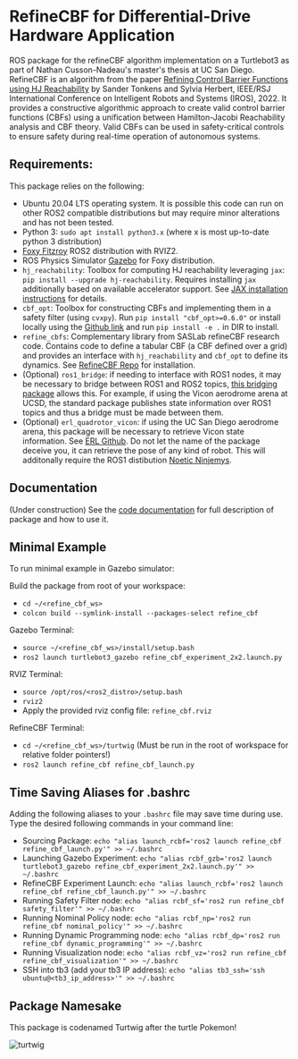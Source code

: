 # RefineCBF for Differential-Drive Hardware Application
ROS package for the refineCBF algorithm implementation on a Turtlebot3 as part of Nathan Cusson-Nadeau's master's thesis at UC San Diego.
RefineCBF is an algorithm from the paper [Refining Control Barrier Functions using HJ Reachability](https://arxiv.org/abs/2204.12507) by Sander Tonkens and Sylvia Herbert, IEEE/RSJ International Conference on Intelligent Robots and Systems (IROS), 2022. It provides a constructive algorithmic approach to create valid control barrier functions (CBFs) using a unification between Hamilton-Jacobi Reachability analysis and CBF theory. Valid CBFs can be used in safety-critical controls to ensure safety during real-time operation of autonomous systems.

## Requirements:

This package relies on the following:

- Ubuntu 20.04 LTS operating system. It is possible this code can run on other ROS2 compatible distributions but may require minor alterations and has not been tested.
- Python 3: `sudo apt install python3.x` (where x is most up-to-date python 3 distribution)
- [Foxy Fitzroy](https://github.com/ros2/ros2/releases) ROS2 distribution with RVIZ2.
- ROS Physics Simulator [Gazebo](http://classic.gazebosim.org/tutorials?tut=ros2_installing&cat=connect_ros) for Foxy distribution.
- `hj_reachability`: Toolbox for computing HJ reachability leveraging `jax`: `pip install --upgrade hj-reachability`.
Requires installing `jax` additionally based on available accelerator support. See [JAX installation instructions](https://github.com/google/jax#installation) for details.
- `cbf_opt`:  Toolbox for constructing CBFs and implementing them in a safety filter (using `cvxpy`). Run `pip install "cbf_opt>=0.6.0"` or install locally using the [Github link](https://github.com/stonkens/cbf_opt) and run `pip install -e .` in DIR to install.
- `refine_cbfs`: Complementary library from SASLab refineCBF research code. Contains code to define a tabular CBF (a CBF defined over a grid) and provides an interface with `hj_reachability` and `cbf_opt` to define its dynamics. See [RefineCBF Repo](https://github.com/UCSD-SASLab/refineCBF.git) for installation.
- (Optional) `ros1_bridge`: if needing to interface with ROS1 nodes, it may be necessary to bridge between ROS1 and ROS2 topics, [this bridging package](https://github.com/ros2/ros1_bridge) allows this. For example, if using the Vicon aerodrome arena at UCSD, the standard package publishes state information over ROS1 topics and thus a bridge must be made between them.
- (Optional) `erl_quadrotor_vicon`: if using the UC San Diego aerodrome arena, this package will be necessary to retrieve Vicon state information. See [ERL Github](https://github.com/ExistentialRobotics/erl_quadrotor_vicon). Do not let the name of the package deceive you, it can retrieve the pose of any kind of robot. This will additonally require the ROS1 distibution [Noetic Ninjemys](http://wiki.ros.org/noetic/Installation/Ubuntu).

## Documentation

(Under construction) See the [code documentation](https://github.com/ncussonn/turtwig/blob/master/RefineCBF_Documentation.pdf) for full description of package and how to use it.

## Minimal Example

To run minimal example in Gazebo simulator:

Build the package from root of your workspace:
- `cd ~/<refine_cbf_ws>`
- `colcon build --symlink-install --packages-select refine_cbf`

Gazebo Terminal:
- `source ~/<refine_cbf_ws>/install/setup.bash`
- `ros2 launch turtlebot3_gazebo refine_cbf_experiment_2x2.launch.py`
  
RVIZ Terminal:
- `source /opt/ros/<ros2_distro>/setup.bash`
- `rviz2`
- Apply the provided rviz config file: `refine_cbf.rviz`

RefineCBF Terminal:
- `cd ~/<refine_cbf_ws>/turtwig` (Must be run in the root of workspace for relative folder pointers!)
- `ros2 launch refine_cbf refine_cbf_launch.py`

## Time Saving Aliases for .bashrc

Adding the following aliases to your `.bashrc` file may save time during use. Type the desired following commands in your command line:

- Sourcing Package: `echo "alias launch_rcbf='ros2 launch refine_cbf refine_cbf_launch.py'" >> ~/.bashrc`
- Launching Gazebo Experiment: `echo "alias rcbf_gzb='ros2 launch turtlebot3_gazebo refine_cbf_experiment_2x2.launch.py'" >> ~/.bashrc`
- RefineCBF Experiment Launch: `echo "alias launch_rcbf='ros2 launch refine_cbf refine_cbf_launch.py'" >> ~/.bashrc`
- Running Safety Filter node: `echo "alias rcbf_sf='ros2 run refine_cbf safety_filter'" >> ~/.bashrc`
- Running Nominal Policy node: `echo "alias rcbf_np='ros2 run refine_cbf nominal_policy'" >> ~/.bashrc`
- Running Dynamic Programming node: `echo "alias rcbf_dp='ros2 run refine_cbf dynamic_programming'" >> ~/.bashrc`
- Running Visualization node: `echo "alias rcbf_vz='ros2 run refine_cbf refine_cbf_visualization'" >> ~/.bashrc`
- SSH into tb3 (add your tb3 IP address): `echo "alias tb3_ssh='ssh ubuntu@<tb3_ip_address>'" >> ~/.bashrc`

## Package Namesake
This package is codenamed Turtwig after the turtle Pokemon!

![turtwig](https://github.com/ncussonn/turtwig/assets/48974771/b1acaff7-264f-48dc-8739-0c5085f967a5)



